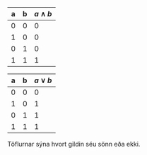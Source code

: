 | a   | b   | $a\land b$ |
| --- | --- | ---------- |
| 0   | 0   | 0          |
| 1   | 0   | 0          |
| 0   | 1   | 0          |
| 1   | 1   | 1          |

| a   | b   | $a\lor b$ |
| --- | --- | --------- |
| 0   | 0   | 0         |
| 1   | 0   | 1         |
| 0   | 1   | 1         |
| 1   | 1   | 1          |

Töflurnar sýna hvort gildin séu sönn eða ekki.